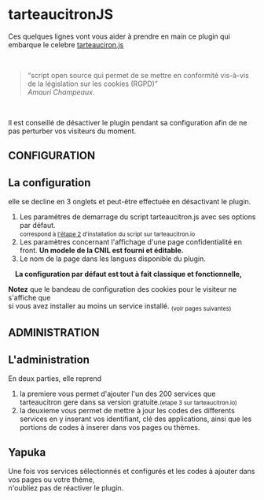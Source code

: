 # tarteaucitronJS

<div role="tab-list">		
<div role="tabpanel" id="tab1" class="tabpanel">
<p>Ces quelques lignes vont vous aider à prendre en main ce plugin qui embarque le celebre  <a href="https://tarteaucitron.io/">tarteauciron.js</a></p>
<br>
<blockquote><q>script open source qui permet de se mettre en conformité vis-à-vis de la législation sur les cookies (RGPD)</q> <br> 
<cite>Amauri Champeaux</cite>.
</blockquote>
<br><p class="alert green">Il est conseillé de désactiver le plugin pendant sa configuration afin de ne pas perturber vos visiteurs du moment.</p>
</div>	

<div role="tabpanel" id="tab2" class="tabpanel hidden title">
<h2>CONFIGURATION</h2>
</div>	

<div role="tabpanel" id="tab3" class="tabpanel hidden">
<h2>La configuration</h2>				
<p>elle se decline en 3 onglets et peut-être effectuée en désactivant le plugin.</p>
<ol>
<li>Les paramétres de demarrage du script tarteaucitron.js avec ses options par défaut.<br><small>correspond à 
<a href="https://tarteaucitron.io/fr/install/" target="_blank">l'étape 2</a> d'installation du script sur tarteaucitron.io</small></li>
<li>Les paramètres concernant l'affichage d'une page confidentialité en front.
<b class="red alert">Un modele de la CNIL est fourni et éditable.</b></li>
<li>Le nom de la page dans les langues disponible du plugin.</li>
</ol>
<p style="margin:1em;font-weight:bold">La configuration par défaut est tout à fait classique et fonctionnelle, </p>
<p class="alert blue"><b>Notez</b> que le bandeau de configuration des cookies pour le visiteur ne s'affiche que<br> 
si vous avez installer au moins un service installé. <sub>(voir pages suivantes)</sub></p>
</div>	

<div role="tabpanel" id="tab4" class="tabpanel hidden title">
<h2>ADMINISTRATION</h2>
</div>	

<div role="tabpanel" id="tab5" class="tabpanel hidden">
<h2>L'administration</h2>
<p>En deux parties, elle reprend  </p>
<ol>
<li>la premiere vous permet d'ajouter l'un des 200 services que tarteaucitron gere dans sa version gratuite.<small>(etape 3 sur tarteaucitron.io)</small></li>
<li>la deuxieme vous permet de mettre à jour les codes des differents services en y inserant vos identifiant, clé des applications, 
ainsi que les portions de codes  à inserer dans vos pages ou thèmes. </li>
</ol>
</div>						

<div role="tabpanel" id="tabEnd" class="tabpanel hidden">
<h2>Yapuka</h2>
<p class="alert orange">Une fois vos services sélectionnés et configurés et les codes à ajouter dans vos pages ou votre thème,<br>
n'oubliez pas de réactiver le plugin.</p>			
